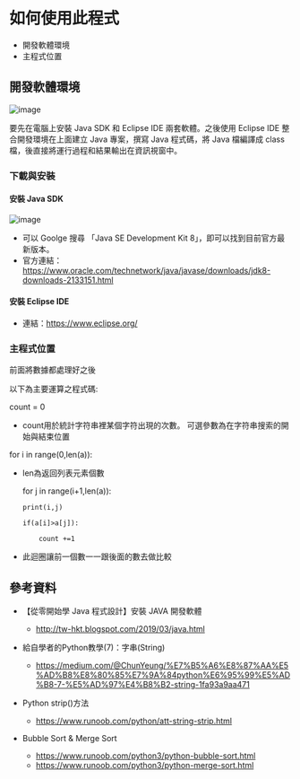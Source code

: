 # 如何使用此程式

- 開發軟體環境
- 主程式位置

## 開發軟體環境

![image](https://i.imgur.com/5MPeamM.png)

  要先在電腦上安裝 Java SDK 和 Eclipse IDE 兩套軟體。之後使用 Eclipse IDE 整合開發環境在上面建立 Java 專案，撰寫 Java 程式碼，將 Java 檔編譯成 class 檔，後直接將運行過程和結果輸出在資訊視窗中。

### 下載與安裝
#### 安裝 Java SDK

![image](https://i.imgur.com/FwQDKpO.jpg)
  - 可以 Goolge 搜尋 「Java SE Development Kit 8」，即可以找到目前官方最新版本。
  - 官方連結：https://www.oracle.com/technetwork/java/javase/downloads/jdk8-downloads-2133151.html

#### 安裝 Eclipse IDE
  - 連結：https://www.eclipse.org/
  
### 主程式位置

前面將數據都處理好之後

以下為主要運算之程式碼:

count = 0

  - count用於統計字符串裡某個字符出現的次數。 可選參數為在字符串搜索的開始與結束位置

for i in range(0,len(a)):

  - len為返回列表元素個數

    for j in range(i+1,len(a)):
    
        print(i,j)
        
        if(a[i]>a[j]):
        
            count +=1
            
  - 此迴圈讓前一個數一一跟後面的數去做比較

## 參考資料


- 【從零開始學 Java 程式設計】安裝 JAVA 開發軟體
  - http://tw-hkt.blogspot.com/2019/03/java.html
  
- 給自學者的Python教學(7)：字串(String)
  - https://medium.com/@ChunYeung/%E7%B5%A6%E8%87%AA%E5%AD%B8%E8%80%85%E7%9A%84python%E6%95%99%E5%AD%B8-7-%E5%AD%97%E4%B8%B2-string-1fa93a9aa471

- Python strip()方法
  - https://www.runoob.com/python/att-string-strip.html
  
- Bubble Sort & Merge Sort
  - https://www.runoob.com/python3/python-bubble-sort.html
  - https://www.runoob.com/python3/python-merge-sort.html

